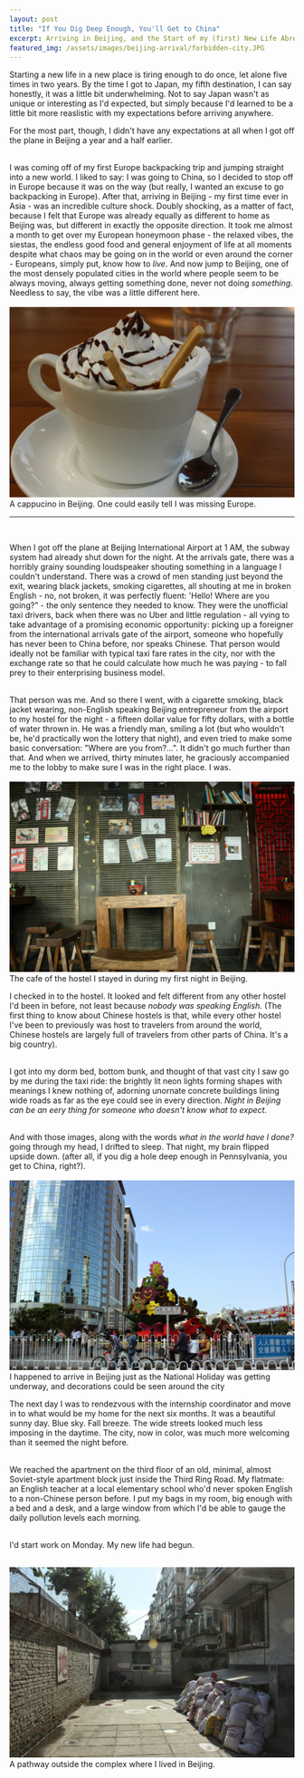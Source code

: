 ```yaml
---
layout: post
title: "If You Dig Deep Enough, You'll Get to China"
excerpt: Arriving in Beijing, and the Start of my (first) New Life Abroad
featured_img: /assets/images/beijing-arrival/forbidden-city.JPG
---
```



Starting a new life in a new place is tiring enough to do once, let alone five times in two years. By the time I got to Japan, my fifth destination, I can say honestly, it was a little bit underwhelming. Not to say Japan wasn't as unique or interesting as I'd expected, but simply because I'd learned to be a little bit more reaslistic with my expectations before arriving anywhere. 
<br/>

For the most part, though, I didn't have any expectations at all when I got off the plane in Beijing a year and a half earlier.    
<br/>


I was coming off of my first Europe backpacking trip and jumping straight into a new world. I liked to say: I was going to China, so I decided to stop off in Europe because it was on the way (but really, I wanted an excuse to go backpacking in Europe). After that, arriving in Beijing - my first time ever in Asia - was an incredible culture shock. Doubly shocking, as a matter of fact, because I felt that Europe was already equally as different to home as Beijing was, but different in exactly the opposite direction. It took me almost a month to get over my European honeymoon phase - the relaxed vibes, the siestas, the endless good food and general enjoyment of life at all moments despite what chaos may be going on in the world or even around the corner - Europeans, simply put, know how to <em>live</em>. And now jump to Beijing, one of the most densely populated cities in the world where people seem to be always moving, always getting something done, never not doing <em>something</em>. Needless to say, the vibe was a little different here.    
<br/>
  <img src="/assets/images/beijing-arrival/beijing-cappucino.JPG" class="in-post-img block mx-auto">
<span class="img-caption mb3">A cappucino in Beijing. One could easily tell I was missing Europe.</span>
<hr class="hr2">   
<br/>

When I got off the plane at Beijing International Airport at 1 AM, the subway system had already shut down for the night. At the arrivals gate, there was a horribly grainy sounding loudspeaker shouting something in a language I couldn't understand. There was a crowd of men standing just beyond the exit, wearing black jackets, smoking cigarettes, all shouting at me in broken English - no, not broken, it was perfectly fluent: 
'Hello! Where are you going?" - the only sentence they needed to know. They were the unofficial taxi drivers, back when there was no Uber and little regulation - all vying to take advantage of a promising economic opportunity: picking up a foreigner from the international arrivals gate of the airport, someone who hopefully has never been to China before, nor speaks Chinese. That person would ideally not be familiar with typical taxi fare rates in the city, nor with the exchange rate so that he could calculate how much he was paying - to fall prey to their enterprising business model.    
<br/>

That person was me. And so there I went, with a cigarette smoking, black jacket wearing, non-English speaking Beijing entrepreneur from the airport to my hostel for the night - a fifteen dollar value for fifty dollars, with a bottle of water thrown in. He was a friendly man, smiling a lot (but who wouldn't be, he'd practically won the lottery that night), and even tried to make some basic conversation: "Where are you from?...". It didn't go much further than that. And when we arrived, thirty minutes later, he graciously accompanied me to the lobby to make sure I was in the right place. I was.   
<br/>
  <img src="/assets/images/beijing-arrival/hostel-cafe.JPG" class="in-post-img block mx-auto">
<span class="img-caption mb3">The cafe of the hostel I stayed in during my first night in Beijing.</span>

I checked in to the hostel. It looked and felt different from any other hostel I'd been in before, not least because <em>nobody was speaking English</em>. (The first thing to know about Chinese hostels is that, while every other hostel I've been to previously was host to travelers from around the world, Chinese hostels are largely full of travelers from other parts of China. It's a big country).    
<br/>


I got into my dorm bed, bottom bunk, and thought of that vast city I saw go by me during the taxi ride: the brightly lit neon lights forming shapes with meanings I knew nothing of, adorning unornate concrete buildings lining wide roads as far as the eye could see in every direction. <em>Night in Beijing can be an eery thing for someone who doesn't know what to expect. </em>   
<br/>


And with those images, along with the words <em>what in the world have I done?</em> going through my head, I drifted to sleep. That night, my brain flipped upside down. (after all, if you dig a hole deep enough in Pennsylvania, you get to China, right?).   
<br/>
  <img src="/assets/images/beijing-arrival/from-taxi-3.JPG" class="in-post-img block mx-auto">
<span class="img-caption mb3">I happened to arrive in Beijing just as the National Holiday was getting underway, and decorations could be seen around the city</span>

The next day I was to rendezvous with the internship coordinator and move in to what would be my home for the next six months. It was a beautiful sunny day. Blue sky. Fall breeze. The wide streets looked much less imposing in the daytime. The city, now in color, was much more welcoming than it seemed the night before.   
<br/>

We reached the apartment on the third floor of an old, minimal, almost Soviet-style apartment block just inside the Third Ring Road. My flatmate: an English teacher at a local elementary school who'd never spoken English to a non-Chinese person before. I put my bags in my room, big enough with a bed and a desk, and a large window from which I'd be able to gauge the daily pollution levels each morning.   
<br/>


 I'd start work on Monday. My new life had begun.  
<br/>

  <img src="/assets/images/beijing-arrival/complex-2.JPG" class="in-post-img block mx-auto">
<span class="img-caption mb3">A pathway outside the complex where I lived in Beijing.</span> 